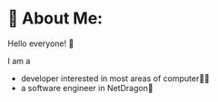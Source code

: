 # 💫 About Me:
Hello everyone! 🤗

I am a 

- developer interested in most areas of computer🧑‍💻
- a software engineer in NetDragon🐉
